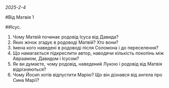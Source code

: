 _2025-2-4_

#Від Матвія 1

##Ісус.
1. Чому Матвій починає родовід Ісуса від Давида?
2. Яких жінок згадує в родоводі Матвій? Хто вони?
3. Імена кого наведені в родоводі після Соломона і до переселення?
4. Що намагається підкреслити автор, наводячи кількість поколінь між Авраамом, Давидом і Ісусом?
5. Як ви думаєте, чому родовід, наведений Лукою і родовід від Матвія відрізняються?
6. Чому Йосип хотів відпустити Марію? Що він дізнався від ангела про Сина Марії?

